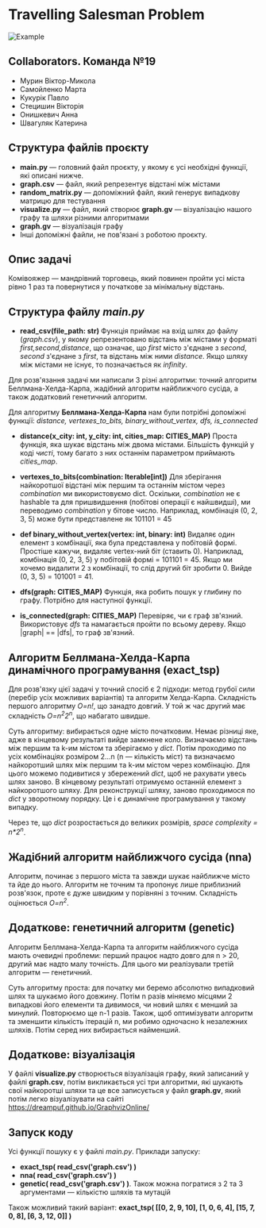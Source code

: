 # Travelling Salesman Problem

![Example]([https://optimoroute.com/travelling-salesman-problem/](https://optimoroute.com/wp-content/uploads/2020/07/Traveling-salesman-problem3.jpg))

## Collaborators. Команда №19

- Мурин Віктор-Микола
- Самойленко Марта
- Кукурік Павло
- Стецишин Вікторія
- Онишкевич Анна
- Швагуляк Катерина

## Структура файлів проєкту

- **main.py** — головний файл проєкту, у якому є усі необхідні функції, які описані нижче.
- **graph.csv** — файл, який репрезентує відстані між містами
- **random_matrix.py** — допоміжний файл, який генерує випадкову матрицю для тестування
- **visualize.py** — файл, який створює **graph.gv** — візуалізацію нашого графу та шляхи різними алгоритмами
- **graph.gv** — візуалізація графу
- Інші допоміжні файли, не пов'язані з роботою проєкту.

## Опис задачі

Комівояжер — мандрівний торговець, який повинен пройти усі міста рівно 1 раз та повернутися у початкове за мінімальну відстань.

## Структура файлу _main.py_

- **read_csv(file_path: str)**
Функція приймає на вхід шлях до файлу (_graph.csv_), у якому репрезентовано відстань між містами у форматі
_first,second,distance_, що означає, що _first_ місто з'єднане з _second_, _second_ з'єднане з _first_, та відстань між ними _distance_. Якщо шляху між містами не існує, то позначається як _infinity_.

Для розв'язання задачі ми написали 3 різні алгоритми: точний алгоритм Беллмана-Хелда-Карпа, жадібний алгоритм найближчого сусіда, а також додатковий генетичний алгоритм.

Для алгоритму **Беллмана-Хелда-Карпа** нам були потрібні допоміжні функції: _distance, vertexes_to_bits, binary_without_vertex, dfs, is_connected_

- **distance(x_city: int, y_city: int, cities_map: CITIES_MAP)**
Проста функція, яка шукає відстань між двома містами. Більшість функцій у коді _чисті_, тому багато з них останнім параметром приймають _cities\_map_.

- **vertexes_to_bits(combination: Iterable[int])**
Для зберігання найкоротшої відстані між першим та останнім містом через _combination_ ми використовуємо dict. Оскільки, _combination_ не є hashable та для пришвидшення (побітові операції є найшвидші), ми переводимо _combination_ у бітове число. Наприклад, комбінація (0, 2, 3, 5) може бути представлене як 101101 = 45

- **def binary_without_vertex(vertex: int, binary: int)**
Видаляє один елемент з комбінації, яка була представлена у побітовій формі. Простіше кажучи, видаляє vertex-ний біт (ставить 0). Наприклад, комбінація (0, 2, 3, 5) у побітовій формі = 101101 = 45. Якщо ми хочемо видалити 2 з комбінації, то слід другий біт зробити 0. Вийде (0, 3, 5) = 101001 = 41.

- **dfs(graph: CITIES_MAP)**
Функція, яка робить пошук у глибину по графу. Потрібно для наступної функції.

- **is_connected(graph: CITIES_MAP)**
Перевіряє, чи є граф зв'язний. Використовує _dfs_ та намагається пройти по всьому дереву. Якщо |graph| == |dfs|, то граф зв'язний.

## Алгоритм Беллмана-Хелда-Карпа динамічного програмування (exact_tsp)

Для розв'язку цієї задачі у точний спосіб є 2 підходи: метод грубої сили (перебір усіх можливих варіантів) та алгоритм Хелда-Карпа. Складність першого алгоритму _O=n!_, що занадто довгий. У той ж час другий має складність _O=n<sup>2</sup>2<sup>n</sup>_, що набагато швидше.

Суть алгоритму: вибирається одне місто початковим. Немає різниці яке, адже в кінцевому результаті вийде замкнене коло. Визначаємо відстань між першим та k-им містом та зберігаємо у _dict_. Потім проходимо по усіх комбінаціях розміром 2...n (n — кількість міст) та визначаємо найкоротший шлях між першим та k-им містом через комбінацію. Для цього можемо подивитися у збережений _dict_, щоб не рахувати увесь шлях заново. В кінцевому результаті отримуємо останній елемент з найкоротшого шляху. Для реконструкції шляху, заново проходимося по _dict_ у зворотному порядку. Це і є динамічне програмування у такому випадку.

Через те, що _dict_ розростається до великих розмірів, _space complexity = n*2<sup>n</sup>_.

## Жадібний алгоритм найближчого сусіда (nna)

Алгоритм, починає з першого міста та завжди шукає найближче місто та йде до нього. Алгоритм не точним та пропонує лише приблизний розв'язок, проте є дуже швидким у порівняні з точним. Складність оцінюється _O=n<sup>2</sup>_.

## Додаткове: генетичний алгоритм (genetic)

Алгоритм Беллмана-Хелда-Карпа та алгоритм найближчого сусіда мають очевидні проблеми: перший працює надто довго для n > 20, другий має надто малу точність. Для цього ми реалізували третій алгоритм — генетичний.

Суть алгоритму проста: для початку ми беремо абсолютно випадковий шлях та шукаємо його довжину. Потім n разів міняємо місцями 2 випадкові його елементи та дивимося, чи новий шлях є менший за минулий. Повторюємо ще n-1 разів. Також, щоб оптимізувати алгоритм та зменшити кількість ітерацій n, ми робимо одночасно k незалежних шляхів. Потім серед них вибирається найменший.

## Додаткове: візуалізація

У файлі **visualize.py** створюється візуалізація графу, який записаний у файлі **graph.csv**, потім викликається усі три алгоритми, які шукають свої найкоротші шляхи та це все записується у файл **graph.gv**, який потім легко візуалізувати на сайті https://dreampuf.github.io/GraphvizOnline/


## Запуск коду

Усі функції пошуку є у файлі _main.py_.
Приклади запуску:

- **exact_tsp( read_csv('graph.csv') )**
- **nna( read_csv('graph.csv') )**
- **genetic( read_csv('graph.csv') )**. Також можна погратися з 2 та 3 аргументами — кількістю шляхів та мутацій

Також можливий такий варіант:
**exact_tsp( [[0, 2, 9, 10], [1, 0, 6, 4], [15, 7, 0, 8], [6, 3, 12, 0]] )**
